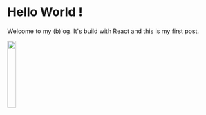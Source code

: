 # Hello World !

<p>
Welcome to my (b)log. It's build with React and this is my first post.
</p>

<img src="https://s-media-cache-ak0.pinimg.com/originals/f2/3e/8c/f23e8c5197a51c3553fbb4705f0e6383.jpg" width="20%" height="20%" />